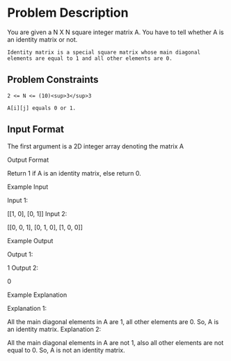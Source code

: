 # Problem Description

You are given a N X N square integer matrix A. You have to tell whether A is an identity matrix or not.

```Identity matrix is a special square matrix whose main diagonal elements are equal to 1 and all other elements are 0.```


## Problem Constraints

```
2 <= N <= (10)<sup>3</sup>3
```

```A[i][j] equals 0 or 1.```



## Input Format

The first argument is a 2D integer array denoting the matrix A


Output Format

Return 1 if A is an identity matrix, else return 0.



Example Input

Input 1:

[[1, 0], [0, 1]]
Input 2:

[[0, 0, 1], [0, 1, 0], [1, 0, 0]]


Example Output

Output 1:

1
Output 2:

0


Example Explanation

Explanation 1:

All the main diagonal elements in A are 1, all other elements are 0.
So, A is an identity matrix.
Explanation 2:

All the main diagonal elements in A are not 1, also all other elements are not equal to 0.
So, A is not an identity matrix.
